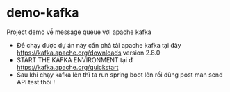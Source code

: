 # demo-kafka
Project demo về message queue với apache kafka
- Để chạy được dự án này cần phả tải apache kafka tại đây https://kafka.apache.org/downloads version 2.8.0
- START THE KAFKA ENVIRONMENT tại đ https://kafka.apache.org/quickstart
- Sau khi chạy kafka lên thì ta run spring boot lên rồi dùng post man send API test thôi !
